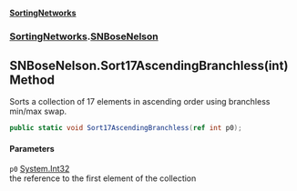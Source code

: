 #### [SortingNetworks](./index.md 'index')
### [SortingNetworks](./SortingNetworks.md 'SortingNetworks').[SNBoseNelson](./SortingNetworks-SNBoseNelson.md 'SortingNetworks.SNBoseNelson')
## SNBoseNelson.Sort17AscendingBranchless(int) Method
Sorts a collection of 17 elements in ascending order using branchless min/max swap.  
```csharp
public static void Sort17AscendingBranchless(ref int p0);
```
#### Parameters
<a name='SortingNetworks-SNBoseNelson-Sort17AscendingBranchless(int)-p0'></a>
`p0` [System.Int32](https://docs.microsoft.com/en-us/dotnet/api/System.Int32 'System.Int32')  
the reference to the first element of the collection  
  
